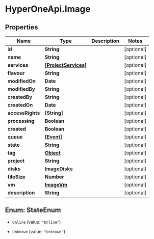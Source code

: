 # HyperOneApi.Image

## Properties
Name | Type | Description | Notes
------------ | ------------- | ------------- | -------------
**id** | **String** |  | [optional] 
**name** | **String** |  | [optional] 
**services** | [**[ProjectServices]**](ProjectServices.md) |  | [optional] 
**flavour** | **String** |  | [optional] 
**modifiedOn** | **Date** |  | [optional] 
**modifiedBy** | **String** |  | [optional] 
**createdBy** | **String** |  | [optional] 
**createdOn** | **Date** |  | [optional] 
**accessRights** | **[String]** |  | [optional] 
**processing** | **Boolean** |  | [optional] 
**created** | **Boolean** |  | [optional] 
**queue** | [**[Event]**](Event.md) |  | [optional] 
**state** | **String** |  | [optional] 
**tag** | [**Object**](.md) |  | [optional] 
**project** | **String** |  | [optional] 
**disks** | [**ImageDisks**](ImageDisks.md) |  | [optional] 
**fileSize** | **Number** |  | [optional] 
**vm** | [**ImageVm**](ImageVm.md) |  | [optional] 
**description** | **String** |  | [optional] 


<a name="StateEnum"></a>
## Enum: StateEnum


* `Online` (value: `"Online"`)

* `Unknown` (value: `"Unknown"`)




